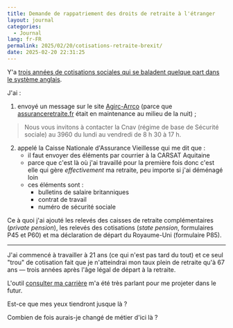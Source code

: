 ```yaml
---
title: Demande de rappatriement des droits de retraite à l'étranger
layout: journal
categories:
  - Journal
lang: fr-FR
permalink: 2025/02/20/cotisations-retraite-brexit/
date: 2025-02-20 22:31:25
---
```


Y'a [trois années de cotisations sociales qui se baladent quelque part dans le système anglais](/2016/bbc/).

J'ai : 
1. envoyé un message sur le site [Agirc-Arrco](https://espace-personnel.agirc-arrco.fr) (parce que [assuranceretraite.fr](https://www.lassuranceretraite.fr) était en maintenance au milieu de la nuit) ;
> Nous vous invitons à contacter la Cnav (régime de base de Sécurité sociale) au 3960 du lundi au vendredi de 8 h 30 à 17 h.
2. appelé la Caisse Nationale d'Assurance Vieillesse qui me dit que :
	- il faut envoyer des éléments par courrier à la CARSAT Aquitaine
	- parce que c'est là où j'ai travaillé pour la première fois donc c'est elle qui gère _effectivement_ ma retraite, peu importe si j'ai déménagé loin
	- ces éléments sont :
		- bulletins de salaire britanniques
		- contrat de travail
		- numéro de sécurité sociale

Ce à quoi j'ai ajouté les relevés des caisses de retraite complémentaires (<i lang=en>private pension</i>), les relevés des cotisations (<i lang=en>state pension</i>, formulaires P45 et P60) et ma déclaration de départ du Royaume-Uni (formulaire P85).

---

J'ai commencé à travailler à 21 ans (ce qui n'est pas tard du tout) et ce seul "trou" de cotisation fait que je n'atteindrai mon taux plein de retraite qu'à 67 ans — trois années après l'âge légal de départ à la retraite.

L'outil [consulter ma carrière](https://www.lassuranceretraite.fr/portail-services-ng/sec/dashboard/openCurrentOrBlankService/MACARRIERE) m'a été très parlant pour me projeter dans le futur.

Est-ce que mes yeux tiendront jusque là ?

Combien de fois aurais-je changé de métier d'ici là ?
